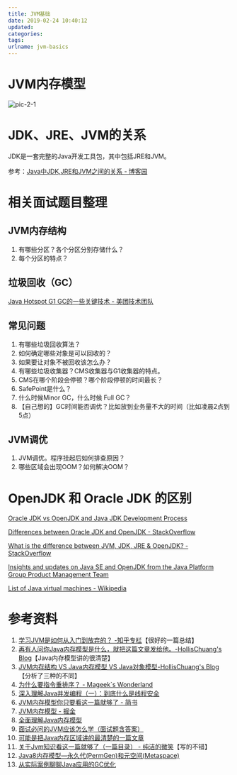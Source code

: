```yaml
---
title: JVM基础
date: 2019-02-24 10:40:12
updated:
categories:
tags:
urlname: jvm-basics
---
```


# JVM内存模型

<!-- more -->

![pic-2-1](pic-2-1.jpg)

# JDK、JRE、JVM的关系

JDK是一套完整的Java开发工具包，其中包括JRE和JVM。

参考：[Java中JDK,JRE和JVM之间的关系 - 博客园](https://www.cnblogs.com/xiaofeixiang/p/4085159.html)

# 相关面试题目整理

## JVM内存结构

1. 有哪些分区？各个分区分别存储什么？
2. 每个分区的特点？

## 垃圾回收（GC）

[Java Hotspot G1 GC的一些关键技术 - 美团技术团队](https://tech.meituan.com/2016/09/23/g1.html)

## 常见问题

1. 有哪些垃圾回收算法？
2. 如何确定哪些对象是可以回收的？
3. 如果要让对象不被回收该怎么办？
4. 有哪些垃圾收集器？CMS收集器与G1收集器的特点。
5. CMS在哪个阶段会停顿？哪个阶段停顿的时间最长？
6. SafePoint是什么？
7. 什么时候Minor GC，什么时候 Full GC？
8. 【自己想的】GC时间能否调优？比如放到业务量不大的时间（比如凌晨2点到5点）

## JVM调优

1. JVM调优。程序挂起后如何排查原因？
2. 哪些区域会出现OOM？如何解决OOM？

# OpenJDK 和 Oracle JDK 的区别

[Oracle JDK vs OpenJDK and Java JDK Development Process](https://javapapers.com/java/oracle-jdk-vs-openjdk-and-java-jdk-development-process/)

[Differences between Oracle JDK and OpenJDK - StackOverflow](https://stackoverflow.com/questions/22358071/differences-between-oracle-jdk-and-openjdk)

[What is the difference between JVM, JDK, JRE & OpenJDK? - StackOverflow](https://stackoverflow.com/questions/11547458/what-is-the-difference-between-jvm-jdk-jre-openjdk)

[Insights and updates on Java SE and OpenJDK from the Java Platform Group Product Management Team](https://blogs.oracle.com/java-platform-group/oracle-jdk-releases-for-java-11-and-later)

[List of Java virtual machines - Wikipedia](https://en.wikipedia.org/wiki/List_of_Java_virtual_machines)

# 参考资料

1. [学习JVM是如何从入门到放弃的？ -知乎专栏](https://zhuanlan.zhihu.com/p/39536807)【很好的一篇总结】
2. [再有人问你Java内存模型是什么，就把这篇文章发给他。-HollisChuang's Blog](https://www.hollischuang.com/archives/2550)【Java内存模型讲的很清楚】
3. [JVM内存结构 VS Java内存模型 VS Java对象模型-HollisChuang's Blog](http://www.hollischuang.com/archives/2509)【分析了三种的不同】
4. [为什么要指令重排序？ - Mageek`s Wonderland](http://mageek.cn/archives/99/)
5. [深入理解Java并发编程（一）：到底什么是线程安全](https://www.hollischuang.com/archives/3060)
6. [JVM内存模型你只要看这一篇就够了 - 简书](https://www.jianshu.com/p/c9ac99b87d56)
7. [JVM内存模型 - 掘金](https://juejin.im/post/5ad5c0216fb9a028e014fb63)
8. [全面理解Java内存模型](https://blog.csdn.net/suifeng3051/article/details/52611310)
9. [面试必问的JVM应该怎么学（面试题含答案）](https://zhuanlan.zhihu.com/p/56903960)
10. [可能是把Java内存区域讲的最清楚的一篇文章](https://zhuanlan.zhihu.com/p/42717913)
11. [关于Jvm知识看这一篇就够了（一篇目录） - 纯洁的微笑](https://zhuanlan.zhihu.com/p/34426768)【写的不错】
12. [Java8内存模型—永久代(PermGen)和元空间(Metaspace)](https://www.cnblogs.com/paddix/p/5309550.html)
13. [从实际案例聊聊Java应用的GC优化](https://tech.meituan.com/2017/12/29/jvm-optimize.html)
